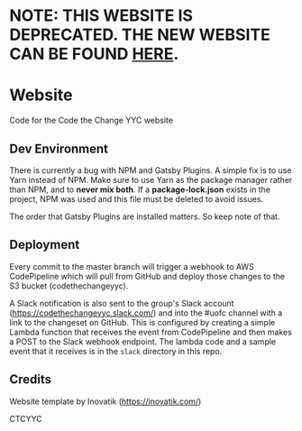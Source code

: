# NOTE: THIS WEBSITE IS DEPRECATED. THE NEW WEBSITE CAN BE FOUND [HERE](https://github.com/Code-the-Change-YYC/code-the-change-yyc-site).

# Website

Code for the Code the Change YYC website

## Dev Environment

There is currently a bug with NPM and Gatsby Plugins.
A simple fix is to use Yarn instead of NPM.
Make sure to use Yarn as the package manager rather than NPM, and to **never mix both**. If a **package-lock.json** exists in the project, NPM was used and this file must be deleted to avoid issues.

The order that Gatsby Plugins are installed matters. So keep note of that.

## Deployment

Every commit to the master branch will trigger a webhook to AWS CodePipeline which will pull from GitHub and deploy those changes to the S3 bucket (codethechangeyyc).

A Slack notification is also sent to the group's Slack account (https://codethechangeyyc.slack.com/) and into the #uofc channel with a link to the changeset on GitHub. This is configured by creating a simple Lambda function that receives the event from CodePipeline and then makes a POST to the Slack webhook endpoint. The lambda code and a sample event that it receives is in the `slack` directory in this repo.

## Credits

Website template by Inovatik (https://inovatik.com/)

CTCYYC
